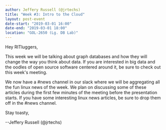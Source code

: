 ```yaml
---
author: Jeffery Russell (@jrtechs)
title: "Week #3: Intro to the Cloud"
layout: post-event
date-start: "2019-03-01 16:00"
date-end: "2019-03-01 18:00"
location: "GOL-2650 (Lg. DB Lab)"
---
```


Hey RITluggers,

This week we will be talking about graph databases and how they will change the way you think about data.
If you are interested in big data and the oodles of open source software centered around it, be sure to check out this week's meeting.

We now have a #news channel in our slack where we will be aggregating all the fun linux news of the week.
We plan on discussing some of these articles during the first few minutes of the meeting before the presentation starts.
If you have some interesting linux news articles, be sure to drop them off in the #news channel. 

Stay toasty,

--Jeffery Russell (@jrtechs)
